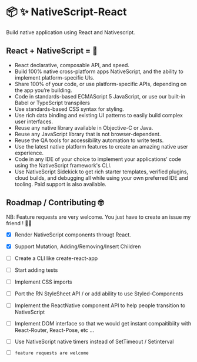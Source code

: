 # :package: :sparkles: NativeScript-React

Build native application using React and Nativescript.

## React + NativeScript = :muscle:

* React declarative, composable API, and speed.
* Build 100% native cross-platform apps NativeScript, and the ability to implement platform-specific UIs.
* Share 100% of your code, or use platform-specific APIs, depending on the app you’re building.
* Code in standards-based ECMAScript 5 JavaScript, or use our built-in Babel or TypeScript transpilers
* Use standards-based CSS syntax for styling.
* Use rich data binding and existing UI patterns to easily build complex user interfaces.
* Reuse any native library available in Objective-C or Java.
* Reuse any JavaScript library that is not browser-dependent.
* Reuse the QA tools for accessibility automation to write tests.
* Use the latest native platform features to create an amazing native user experience.
* Code in any IDE of your choice to implement your applications’ code using the NativeScript framework's CLI.
* Use NativeScript Sidekick to get rich starter templates, verified plugins, cloud builds, and debugging all while using your own preferred IDE and tooling. Paid support is also available.

## Roadmap / Contributing :nerd_face:

NB: Feature requests are very welcome. You just have to create an issue my friend ! 🍻🍻 

- [x] Render NativeScript components througt React.
- [x] Support Mutation, Adding/Removing/Insert Children
- [ ] Create a CLI like create-react-app
- [ ] Start adding tests
- [ ] Implement CSS imports
- [ ] Port the RN StyleSheet API / or add ability to use Styled-Components
- [ ] Implement the ReactNative component API to help people transition to NativeScript
- [ ] Implement DOM interface so that we would get instant compaitibiity with React-Router, React-Pose, etc ...
- [ ] Use NativeScript native timers instead of SetTimeout / Setinterval
- [ ] `feature requests are welcome`
 
